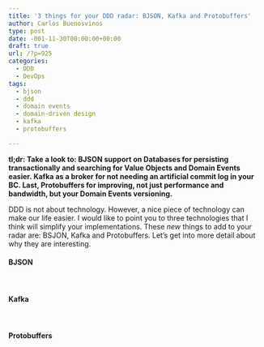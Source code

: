 ```yaml
---
title: '3 things for your DDD radar: BJSON, Kafka and Protobuffers'
author: Carlos Buenosvinos
type: post
date: -001-11-30T00:00:00+00:00
draft: true
url: /?p=925
categories:
  - DDD
  - DevOps
tags:
  - bjson
  - ddd
  - domain events
  - domain-driven design
  - kafka
  - protobuffers

---
```

**tl;dr: Take a look to: BJSON support on Databases for persisting transactionally and searching for Value Objects and Domain Events easier. Kafka as a broker for not needing an artificial commit log in your BC. Last, Protobuffers for improving, not just performance and bandwidth, but your Domain Events versioning.**

DDD is not about technology. However, a nice piece of technology can make our life easier. I would like to point you to three technologies that I think will simplify your implementations. These _new_ things to add to your radar are: BSJON, Kafka and Protobuffers. Let&#8217;s get into more detail about why they are interesting.

<!--more-->

#### BJSON

&nbsp;

#### Kafka

&nbsp;

#### Protobuffers

&nbsp;
